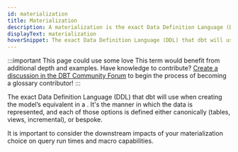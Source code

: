 ```yaml
---
id: materialization
title: Materialization
description: A materialization is the exact Data Definition Language (DDL) that dbt will use when creating the model’s equivalent in a data warehouse.
displayText: materialization 
hoverSnippet: The exact Data Definition Language (DDL) that dbt will use when creating the model’s equivalent in a data warehouse. 
---
```


<head>
    <title> What does materialization mean in the context of dbt?</title>
</head>

:::important This page could use some love
This term would benefit from additional depth and examples. Have knowledge to contribute? [Create a discussion in the DBT Community Forum](https://discourse.getdbt.com) to begin the process of becoming a glossary contributor!
:::

The exact <Term id="ddl">Data Definition Language (DDL)</Term> that dbt will use when creating the model’s equivalent in a <Term id="data-warehouse" />. It's the manner in which the data is represented, and each of those options is defined either canonically (tables, views, incremental), or bespoke. 

It is important to consider the downstream impacts of your materialization choice on query run times and macro capabilities.

